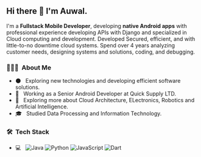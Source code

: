 <h2> Hi there 👋 I'm Auwal.</h2>

I'm a **Fullstack Mobile Developer**, developing **native Android apps** with professional experience developing APIs with Django and specialized in Cloud computing and development. Developed Secured, efficient, and with little-to-no downtime cloud systems. Spend over 4 years analyzing customer needs, designing systems and solutions, coding, and debugging.

<h3> 👨🏻‍💻 &nbsp;About Me </h3>

- 🌑 &nbsp; Exploring new technologies and developing efficient software solutions.
- 💼 &nbsp; Working as a Senior Android Developer at Quick Supply LTD.
- 🌱 &nbsp; Exploring more about Cloud Architecture, ELectronics, Robotics and Artificial Intelligence.
- 🎓 &nbsp; Studied Data Processing and Information Technology.

<h3> 🛠 &nbsp;Tech Stack</h3>

- 💻 &nbsp;
 ![Java](https://img.shields.io/badge/Java-ED8B00?style=for-the-badge&logo=java&logoColor=white)
  ![Python](https://img.shields.io/badge/python-3670A0?style=flat&logo=python&logoColor=ffdd54)
![JavaScript](https://img.shields.io/badge/javascript-%23323330.svg?style=flat&logo=javascript&logoColor=%23F7DF1E)
  ![Dart](https://img.shields.io/badge/dart-%230175C2.svg?style=flat&logo=dart&logoColor=white)


